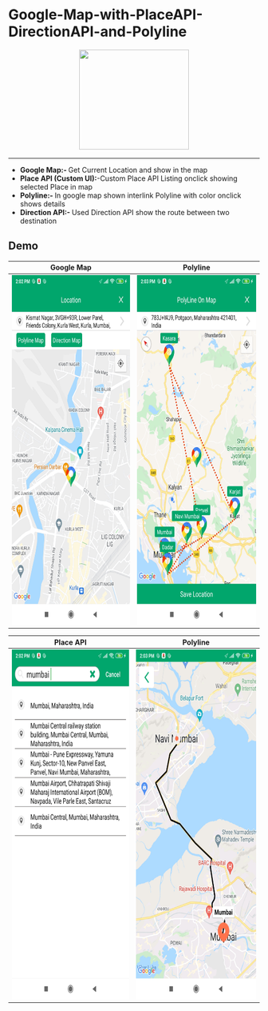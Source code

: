 # Google-Map-with-PlaceAPI-DirectionAPI-and-Polyline

<p align="center">
  <img width="220" height="200" src="https://i.ibb.co/ZmpPbgj/app-icon.png">
</p>

---------------
- <b>Google Map:- </b>Get Current Location and show in the map
- <b>Place API (Custom UI):</b>-Custom Place API Listing onclick showing selected Place in map
- <b>Polyline:- </b> In google map shown interlink Polyline with color onclick shows details
- <b>Direction API:- </b> Used Direction API show the route between two destination 


## Demo
Google Map | Polyline 
------------ | -------------
 <img width="350" height="700" src="https://github.com/Dinesh2510/Google-Map-with-PlaceAPI-DirectionAPI-and-Polyline/blob/main/map.jpg?raw=true"> | <img width="350" height="700" src="https://github.com/Dinesh2510/Google-Map-with-PlaceAPI-DirectionAPI-and-Polyline/blob/main/polyline.jpg?raw=true"> 

Place API | Polyline 
------------ | -------------
<img width="350" height="700" src="https://github.com/Dinesh2510/Google-Map-with-PlaceAPI-DirectionAPI-and-Polyline/blob/main/place_api.jpg?raw=true"> | <img width="350" height="700" src="https://github.com/Dinesh2510/Google-Map-with-PlaceAPI-DirectionAPI-and-Polyline/blob/main/direction_api.jpg?raw=true">

